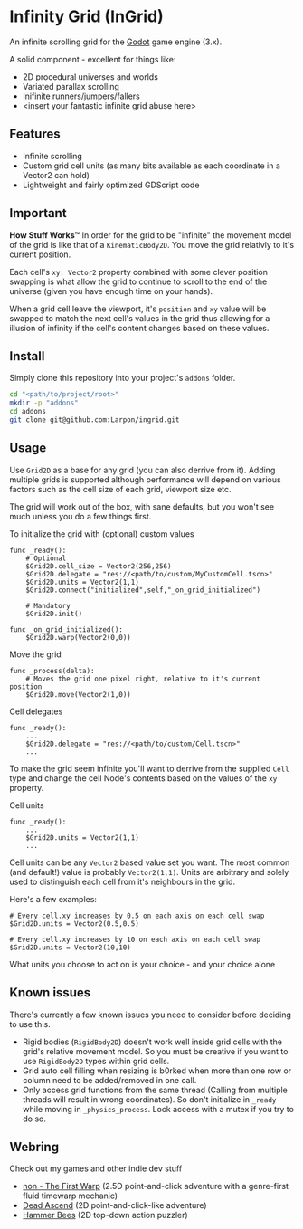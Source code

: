 # Infinity Grid (InGrid)
An infinite scrolling grid for the [Godot](https://godotengine.org) game engine (3.x).

A solid component - excellent for things like:
* 2D procedural universes and worlds
* Variated parallax scrolling
* Inifinite runners/jumpers/fallers
* &lt;insert your fantastic infinite grid abuse here&gt;

## Features

* Infinite scrolling
* Custom grid cell units (as many bits available as each coordinate in a Vector2 can hold)
* Lightweight and fairly optimized GDScript code

## Important

**How Stuff Works™**
In order for the grid to be "infinite" the movement model of the grid is like that of a `KinematicBody2D`.
You move the grid relativly to it's current position.

Each cell's `xy: Vector2` property combined with some clever position swapping is what allow the grid to continue to scroll
to the end of the universe (given you have enough time on your hands).

When a grid cell leave the viewport, it's `position` and `xy` value will be swapped to match the next cell's values in the grid
thus allowing for a illusion of infinity if the cell's content changes based on these values.

## Install

Simply clone this repository into your project's `addons` folder.

```bash
cd "<path/to/project/root>"
mkdir -p "addons"
cd addons
git clone git@github.com:Larpon/ingrid.git
```

## Usage

Use `Grid2D` as a base for any grid (you can also derrive from it).
Adding multiple grids is supported although performance will depend on various factors
such as the cell size of each grid, viewport size etc.

The grid will work out of the box, with sane defaults, but you won't see much unless you do a few things first.

To initialize the grid with (optional) custom values
```gdscript
func _ready():
    # Optional
    $Grid2D.cell_size = Vector2(256,256)
    $Grid2D.delegate = "res://<path/to/custom/MyCustomCell.tscn>"
    $Grid2D.units = Vector2(1,1)
    $Grid2D.connect("initialized",self,"_on_grid_initialized")

    # Mandatory
    $Grid2D.init()

func _on_grid_initialized():
    $Grid2D.warp(Vector2(0,0))
```

Move the grid
```gdscript
func _process(delta):
    # Moves the grid one pixel right, relative to it's current position
    $Grid2D.move(Vector2(1,0))
```

Cell delegates
```gdscript
func _ready():
    ...
    $Grid2D.delegate = "res://<path/to/custom/Cell.tscn>"
    ...
```
To make the grid seem infinite you'll want to derrive from the supplied `Cell` type
and change the cell Node's contents based on the values of the `xy` property.

Cell units
```gdscript
func _ready():
    ...
    $Grid2D.units = Vector2(1,1)
    ...
```
Cell units can be any `Vector2` based value set you want. The most common (and default!) value is probably `Vector2(1,1)`.
Units are arbitrary and solely used to distinguish each cell from it's neighbours in the grid.

Here's a few examples:
```gdscript
# Every cell.xy increases by 0.5 on each axis on each cell swap
$Grid2D.units = Vector2(0.5,0.5)

# Every cell.xy increases by 10 on each axis on each cell swap
$Grid2D.units = Vector2(10,10)
```
What units you choose to act on is your choice - and your choice alone

## Known issues
There's currently a few known issues you need to consider before deciding to use this.

* Rigid bodies (`RigidBody2D`) doesn't work well inside grid cells with the grid's relative movement model.
  So you must be creative if you want to use `RigidBody2D` types within grid cells.
* Grid auto cell filling when resizing is b0rked when more than one row or column need to be added/removed in one call.
* Only access grid functions from the same thread (Calling from multiple threads will result in wrong coordinates).
  So don't initialize in `_ready` while moving in `_physics_process`. Lock access with a mutex if you try to do so.

## Webring
Check out my games and other indie dev stuff
* [non - The First Warp](https://blackgrain.dk/games/non/) (2.5D point-and-click adventure with a genre-first fluid timewarp mechanic)
* [Dead Ascend](https://blackgrain.itch.io/dead-ascend) (2D point-and-click-like adventure)
* [Hammer Bees](https://blackgrain.itch.io/hammer-bees) (2D top-down action puzzler)
